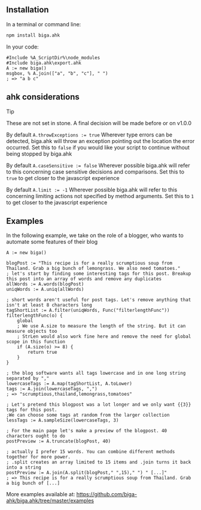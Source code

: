 ## Installation

In a terminal or command line:

```bash
npm install biga.ahk
```

In your code:

```autohotkey
#Include %A_ScriptDir%\node_modules
#Include biga.ahk\export.ahk
A := new biga()
msgbox, % A.join(["a", "b", "c"], " ")
; => "a b c"
```


## ahk considerations

> [!Tip]
> These are not set in stone. A final decision will be made before or on v1.0.0 


By default `A.throwExceptions := true` Wherever type errors can be detected, biga.ahk will throw an exception pointing out the location the error occurred. Set this to `false` if you would like your script to continue without being stopped by biga.ahk

By default `A.caseSensitive := false` Wherever possible biga.ahk will refer to this concerning case sensitive decisions and comparisons. Set this to `true` to get closer to the javascript experience

By default `A.limit := -1` Wherever possible biga.ahk will refer to this concerning limiting actions not specified by method arguments. Set this to `1` to get closer to the javascript experience

## Examples

In the following example, we take on the role of a blogger, who wants to automate some features of their blog

```autohotkey
A := new biga()

blogPost := "This recipe is for a really scrumptious soup from Thailand. Grab a big bunch of lemongrass. We also need tomatoes."
; let's start by finding some interesting tags for this post. Breakup this post into an array of words and remove any duplicates
allWords := A.words(blogPost)
uniqWords := A.uniq(allWords)

; short words aren't useful for post tags. Let's remove anything that isn't at least 8 characters long
tagShortList := A.filter(uniqWords, Func("filterlengthFunc"))
filterlengthFunc(o) {
    global
    ; We use A.size to measure the length of the string. But it can measure objects too
    ; StrLen would also work fine here and remove the need for global scope in this function
    if (A.size(o) >= 8) {
        return true
    }
}

; the blog software wants all tags lowercase and in one long string separated by ","
lowercaseTags := A.map(tagShortList, A.toLower)
tags := A.join(lowercaseTags, ",")
; => "scrumptious,thailand,lemongrass,tomatoes"

; Let's pretend this blogpost was a lot longer and we only want {{3}} tags for this post.
;We can choose some tags at random from the larger collection
lessTags := A.sampleSize(lowercaseTags, 3)

; For the main page let's make a preview of the blogpost. 40 characters ought to do
postPreview := A.truncate(blogPost, 40)

; actually I prefer 15 words. You can combine different methods together for more power.
; .split creates an array limited to 15 items and .join turns it back into a string
postPreview := A.join(A.split(blogPost," ",15)," ") " [...]"
; => This recipe is for a really scrumptious soup from Thailand. Grab a big bunch of [...]
```

More examples available at: https://github.com/biga-ahk/biga.ahk/tree/master/examples

